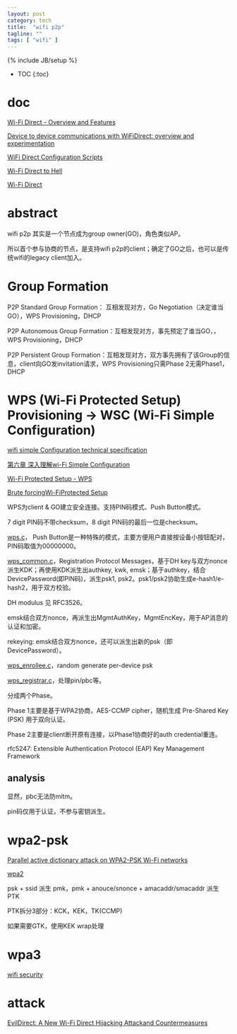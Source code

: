 ```yaml
---
layout: post
category: tech
title:  "wifi p2p"
tagline: ""
tags: [ "wifi" ] 
---
```

{% include JB/setup %}

* TOC
{:toc}

# doc

[Wi-Fi Direct - Overview and Features](https://hsc.com/DesktopModules/DigArticle/Print.aspx?PortalId=0&ModuleId=1215&Article=221)

[Device to device communications with WiFiDirect: overview and experimentation](http://www.it.uc3m.es/~pablo/papers/pdf/2012_camps_commag_wifidirect.pdf)

[WiFi Direct Configuration Scripts](https://processors.wiki.ti.com/index.php/WiFi_Direct_Configuration_Scripts)

[Wi-Fi Direct to Hell](https://www.blackhat.com/docs/eu-17/materials/eu-17-Blanco-WI-FI-Direct-To-Hell-Attacking-WI-FI-Direct-Protocol-Implementations-wp.pdf)

[Wi-Fi Direct](https://www.slideshare.net/whitehat1409/wifi-direct-27839482)


# abstract

wifi p2p 其实是一个节点成为group owner(GO)，角色类似AP。

所以首个参与协商的节点，是支持wifi p2p的client；确定了GO之后，也可以是传统wifi的legacy client加入。

# Group Formation

P2P Standard Group Formation： 互相发现对方，Go Negotiation（决定谁当GO），WPS Provisioning，DHCP

P2P Autonomous Group Formation：互相发现对方，事先预定了谁当GO，，WPS Provisioning，DHCP

P2P Persistent Group Formation：互相发现对方，双方事先拥有了该Group的信息，client向GO发invitation请求，WPS Provisioning只需Phase 2无需Phase1，DHCP

# WPS (Wi-Fi Protected Setup) Provisioning -> WSC (Wi-Fi Simple Configuration)

[wifi simple Configuration technical specification](https://www.wi-fi.org/certification/programs)

[第六章 深入理解wi-Fi Simple Configuration](https://blog.csdn.net/innost/article/details/21555225)

[Wi-Fi Protected Setup - WPS](https://routersecurity.org/wps.php)

[Brute forcingWi-FiProtected Setup](https://sviehb.files.wordpress.com/2011/12/viehboeck_wps.pdf)

WPS为client & GO建立安全连接。支持PIN码模式、Push Button模式。

7 digit PIN码不带checksum，8 digit PIN码的最后一位是checksum。

[wps.c](https://github.com/tuomaura/eap-noob/blob/master/hostapd-2.9/src/wps/wps.c)， Push Button是一种特殊的模式，主要方便用户直接按设备小按钮配对，PIN码取值为00000000。

[wps_common.c](https://github.com/tuomaura/eap-noob/blob/master/hostapd-2.9/src/wps/wps_common.c)，Registration Protocol Messages，基于DH key与双方nonce派生KDK；再使用KDK派生出authkey, kwk, emsk；基于authkey，结合DevicePassword(即PIN码)，派生psk1, psk2。psk1/psk2协助生成e-hash1/e-hash2，用于双方校验。

DH modulus 见 RFC3526。

emsk结合双方nonce，再派生出MgmtAuthKey，MgmtEncKey，用于AP消息的认证和加密。

rekeying: emsk结合双方nonce，还可以派生出新的psk（即DevicePassword）。

[wps_enrollee.c](https://github.com/tuomaura/eap-noob/blob/master/hostapd-2.9/src/wps/wps_enrollee.c)，random generate per-device psk

[wps_registrar.c](https://github.com/tuomaura/eap-noob/blob/master/hostapd-2.9/src/wps/wps_registrar.c)，处理pin/pbc等。

分成两个Phase。

Phase 1主要是基于WPA2协商，AES-CCMP cipher，随机生成 Pre-Shared Key (PSK) 用于双向认证。

Phase 2主要是client断开原有连接，以Phase1协商好的auth credential重连。

rfc5247: Extensible Authentication Protocol (EAP) Key Management Framework

## analysis

显然，pbc无法防mitm。

pin码仅用于认证，不参与密钥派生。

# wpa2-psk

[Parallel active dictionary attack on WPA2-PSK Wi-Fi networks](https://www.researchgate.net/publication/308862817_Parallel_active_dictionary_attack_on_WPA2-PSK_Wi-Fi_networks/figures?lo=1)

[wpa2](https://www.slideshare.net/ENGMSHARI/wpa2)

psk + ssid 派生 pmk，pmk + anouce/snonce + amacaddr/smacaddr 派生PTK

PTK拆分3部分：KCK，KEK，TK(CCMP)

如果需要GTK，使用KEK wrap处理

# wpa3

[wifi security](https://www.wi-fi.org/zh-hans/discover-wi-fi/security)


# attack

[EvilDirect: A New Wi-Fi Direct Hijacking Attackand Countermeasures](https://people.engr.tamu.edu/guofei/paper/EvilDirect_ICCCN17.pdf)
